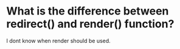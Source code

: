 # What is the difference between redirect() and render() function?

I dont know when render should be used. 
